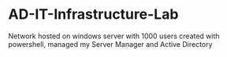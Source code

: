 # AD-IT-Infrastructure-Lab
Network hosted on windows server with 1000 users created with powershell, managed my Server Manager and Active Directory
